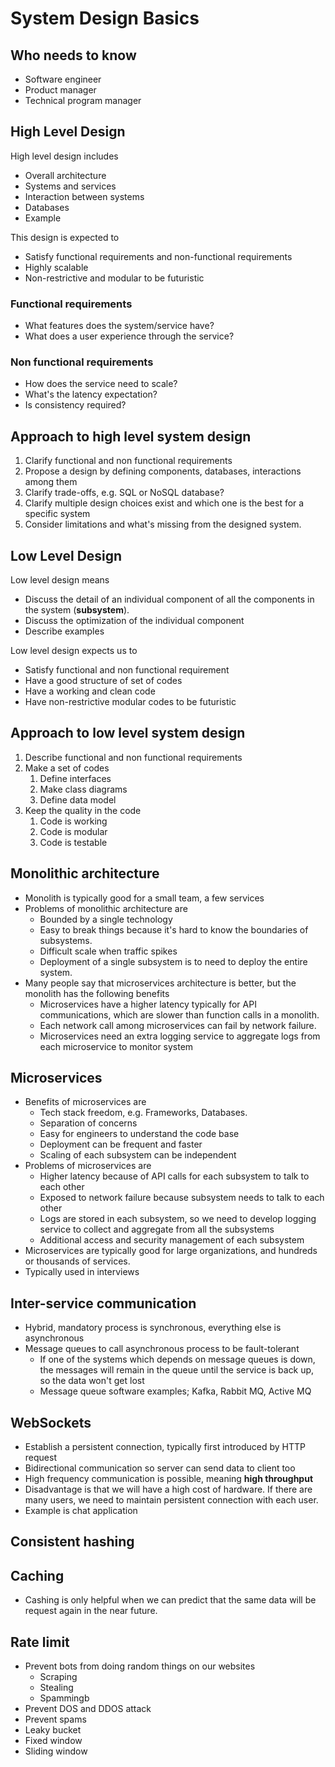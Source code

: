 # System Design Basics

## Who needs to know

- Software engineer
- Product manager
- Technical program manager

## High Level Design

High level design includes

- Overall architecture
- Systems and services
- Interaction between systems
- Databases
- Example

This design is expected to

- Satisfy functional requirements and non-functional requirements
- Highly scalable
- Non-restrictive and modular to be futuristic

### Functional requirements

- What features does the system/service have?
- What does a user experience through the service?

### Non functional requirements

- How does the service need to scale?
- What's the latency expectation?
- Is consistency required?

## Approach to high level system design

1. Clarify functional and non functional requirements
2. Propose a design by defining components, databases, interactions among them
3. Clarify trade-offs, e.g. SQL or NoSQL database?
4. Clarify multiple design choices exist and which one is the best for a specific system
5. Consider limitations and what's missing from the designed system.

## Low Level Design

Low level design means

- Discuss the detail of an individual component of all the components in the system (**subsystem**). 
- Discuss the optimization of the individual component
- Describe examples

Low level design expects us to

- Satisfy functional and non functional requirement
- Have a good structure of set of codes
- Have a working and clean code
- Have non-restrictive modular codes to be futuristic

## Approach to low level system design

1. Describe functional and non functional requirements
2. Make a set of codes
   1. Define interfaces
   2. Make class diagrams
   3. Define data model
3. Keep the quality in the code
   1. Code is working
   2. Code is modular
   3. Code is testable

## Monolithic architecture

- Monolith is typically good for a small team, a few services
- Problems of monolithic architecture are
  - Bounded by a single technology
  - Easy to break things because it's hard to know the boundaries of subsystems.
  - Difficult scale when traffic spikes
  - Deployment of a single subsystem is to need to deploy the entire system.
- Many people say that microservices architecture is better, but the monolith has the following benefits
  - Microservices have a higher latency typically for API communications, which are slower than function calls in a 
    monolith.
  - Each network call among microservices can fail by network failure.
  - Microservices need an extra logging service to aggregate logs from each microservice to monitor system

## Microservices

- Benefits of microservices are
  - Tech stack freedom, e.g. Frameworks, Databases.
  - Separation of concerns
  - Easy for engineers to understand the code base
  - Deployment can be frequent and faster
  - Scaling of each subsystem can be independent
- Problems of microservices are
  - Higher latency because of API calls for each subsystem to talk to each other
  - Exposed to network failure because subsystem needs to talk to each other
  - Logs are stored in each subsystem, so we need to develop logging service to collect and aggregate from all the subsystems
  - Additional access and security management of each subsystem
- Microservices are typically good for large organizations, and hundreds or thousands of services.
- Typically used in interviews

## Inter-service communication

- Hybrid, mandatory process is synchronous, everything else is asynchronous
- Message queues to call asynchronous process to be fault-tolerant
  - If one of the systems which depends on message queues is down, the messages will remain in the queue until the
    service is back up, so the data won't get lost
  - Message queue software examples; Kafka, Rabbit MQ, Active MQ

## WebSockets

- Establish a persistent connection, typically first introduced by HTTP request
- Bidirectional communication so server can send data to client too
- High frequency communication is possible, meaning **high throughput**
- Disadvantage is that we will have a high cost of hardware. If there are many users, we need to maintain persistent 
  connection with each user.
- Example is chat application

## Consistent hashing

## Caching

- Cashing is only helpful when we can predict that the same data will be request again in the near future.

## Rate limit

- Prevent bots from doing random things on our websites
  - Scraping
  - Stealing
  - Spammingb  
- Prevent DOS and DDOS attack
- Prevent spams
- Leaky bucket
- Fixed window
- Sliding window